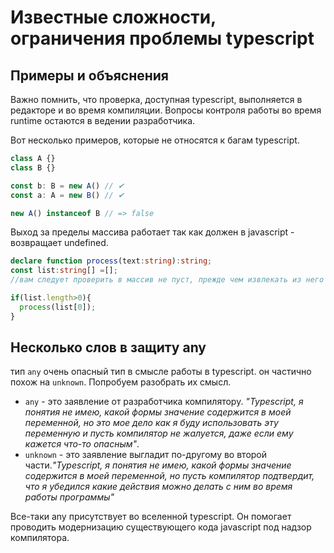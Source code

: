 # Известные сложности, ограничения проблемы typescript

## Примеры и объяснения

Важно помнить, что проверка, доступная typescript, выполняется в редакторе и во время компиляции. Вопросы контроля работы во время runtime остаются в ведении разработчика.  

Вот несколько примеров, которые не относятся к багам typescript.

```typescript
class A {}
class B {}

const b: B = new A() // ✔ 
const a: A = new B() // ✔ 

new A() instanceof B // => false

```

Выход за пределы массива работает так как должен в javascript - возвращает undefined.

```typescript
declare function process(text:string):string;
const list:string[] =[];
//вам следует проверить в массив не пуст, прежде чем извлекать из него первый элемент

if(list.length>0){
  process(list[0]);
}

```

## Несколько слов в защиту any

тип `any` очень опасный тип в смысле работы в typescript. он частично похож на `unknown`. Попробуем разобрать их смысл.

* `any` - это заявление от разработчика компилятору. *"Typescript, я понятия не имею, какой формы значение содержится в моей переменной, но это мое дело как я буду использовать эту переменную и пусть компилятор не жалуется, даже если ему кажется что-то опасным"*.
* `unknown` - это заявление выгладит по-другому во второй части.*"Typescript, я понятия не имею, какой формы значение содержится в моей переменной, но пусть компилятор подтвердит, что я убедился какие действия можно делать с ним во время работы программы"*

Все-таки any присутствует во вселенной typescript. Он помогает проводить модернизацию существующего кода javascript под надзор компилятора.

